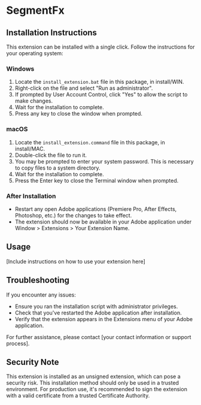 # SegmentFx

## Installation Instructions

This extension can be installed with a single click. Follow the instructions for your operating system:

### Windows

1. Locate the `install_extension.bat` file in this package, in install/WIN.
2. Right-click on the file and select "Run as administrator".
3. If prompted by User Account Control, click "Yes" to allow the script to make changes.
4. Wait for the installation to complete.
5. Press any key to close the window when prompted.

### macOS

1. Locate the `install_extension.command` file in this package, in install/MAC.
2. Double-click the file to run it.
3. You may be prompted to enter your system password. This is necessary to copy files to a system directory.
4. Wait for the installation to complete.
5. Press the Enter key to close the Terminal window when prompted.

### After Installation

- Restart any open Adobe applications (Premiere Pro, After Effects, Photoshop, etc.) for the changes to take effect.
- The extension should now be available in your Adobe application under Window > Extensions > Your Extension Name.

## Usage

[Include instructions on how to use your extension here]

## Troubleshooting

If you encounter any issues:
- Ensure you ran the installation script with administrator privileges.
- Check that you've restarted the Adobe application after installation.
- Verify that the extension appears in the Extensions menu of your Adobe application.

For further assistance, please contact [your contact information or support process].

## Security Note

This extension is installed as an unsigned extension, which can pose a security risk. This installation method should only be used in a trusted environment. For production use, it's recommended to sign the extension with a valid certificate from a trusted Certificate Authority.